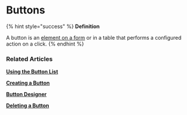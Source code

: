 # Buttons

{% hint style="success" %}
**Definition**

A button is an [element on a form](broken-reference) or in a table that performs a configured action on a click.
{% endhint %}

### Related Articles <a href="#related-articles" id="related-articles"></a>

[**Using the Button List**](button-list-operations.md)

[**Creating a Button**](creating-a-button.md)

[**Button Designer**](button-designer.md)

[**Deleting a Button**](deleting-a-button.md)
